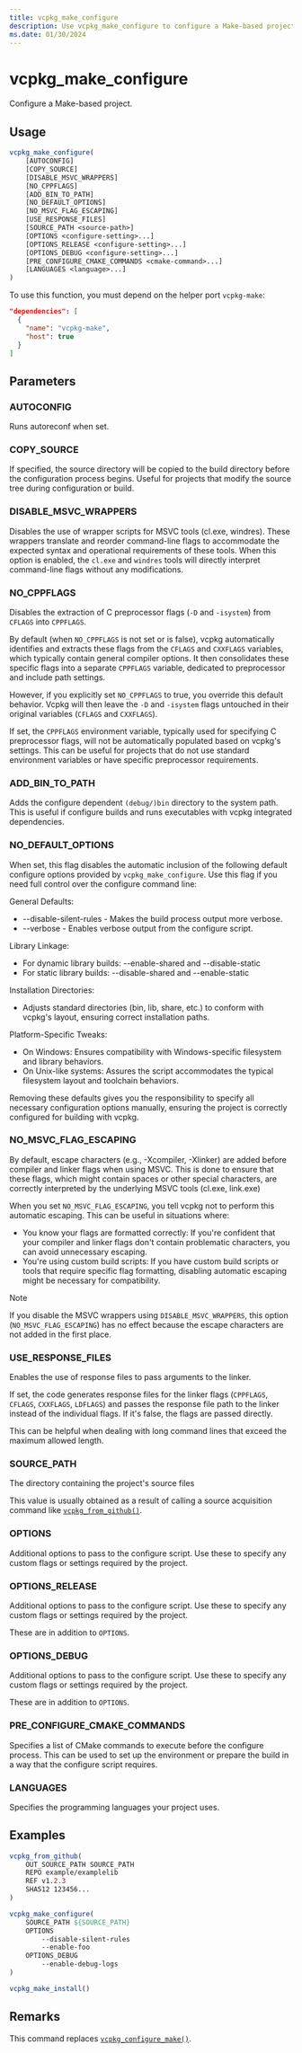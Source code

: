 ```yaml
---
title: vcpkg_make_configure
description: Use vcpkg_make_configure to configure a Make-based project.
ms.date: 01/30/2024
---
```

# vcpkg_make_configure

Configure a Make-based project.

## Usage
        
```cmake
vcpkg_make_configure(
    [AUTOCONFIG]
    [COPY_SOURCE]
    [DISABLE_MSVC_WRAPPERS]
    [NO_CPPFLAGS]
    [ADD_BIN_TO_PATH]
    [NO_DEFAULT_OPTIONS]
    [NO_MSVC_FLAG_ESCAPING]
    [USE_RESPONSE_FILES]
    [SOURCE_PATH <source-path>]
    [OPTIONS <configure-setting>...]
    [OPTIONS_RELEASE <configure-setting>...]
    [OPTIONS_DEBUG <configure-setting>...]
    [PRE_CONFIGURE_CMAKE_COMMANDS <cmake-command>...]
    [LANGUAGES <language>...]
)
```

To use this function, you must depend on the helper port `vcpkg-make`:

```json
"dependencies": [
  {
    "name": "vcpkg-make",
    "host": true
  }
]
```

## Parameters

### AUTOCONFIG

Runs autoreconf when set.

### COPY_SOURCE

If specified, the source directory will be copied to the build directory before the configuration process begins. Useful for projects that modify the source tree during configuration or build.

### DISABLE_MSVC_WRAPPERS

Disables the use of wrapper scripts for MSVC tools (cl.exe, windres).
These wrappers translate and reorder command-line flags to accommodate the expected syntax and operational requirements of these tools. When this option is enabled, the `cl.exe` and `windres` tools will directly interpret command-line flags without any modifications.

### NO_CPPFLAGS

Disables the extraction of C preprocessor flags (`-D` and `-isystem`) from `CFLAGS` into `CPPFLAGS`.

By default (when `NO_CPPFLAGS` is not set or is false), vcpkg automatically identifies and extracts these flags from the `CFLAGS` and `CXXFLAGS` variables, which typically contain general compiler options. It then consolidates these specific flags into a separate `CPPFLAGS` variable, dedicated to preprocessor and include path settings.

However, if you explicitly set `NO_CPPFLAGS` to true, you override this default behavior. Vcpkg will then leave the `-D` and `-isystem` flags untouched in their original variables (`CFLAGS` and `CXXFLAGS`). 

If set, the `CPPFLAGS` environment variable, typically used for specifying C preprocessor flags, will not be automatically populated based on vcpkg's settings. This can be useful for projects that do not use standard environment variables or have specific preprocessor requirements.

### ADD_BIN_TO_PATH

Adds the configure dependent `(debug/)bin` directory to the system path. This is useful if configure builds and runs executables with vcpkg integrated dependencies.

### NO_DEFAULT_OPTIONS

When set, this flag disables the automatic inclusion of the following default configure options provided by `vcpkg_make_configure`. Use this flag if you need full control over the configure command line:

General Defaults:
* --disable-silent-rules - Makes the build process output more verbose.
* --verbose - Enables verbose output from the configure script.

Library Linkage:
* For dynamic library builds: --enable-shared and --disable-static
* For static library builds: --disable-shared and --enable-static

Installation Directories:
* Adjusts standard directories (bin, lib, share, etc.) to conform with vcpkg's layout, ensuring correct installation paths.

Platform-Specific Tweaks:
* On Windows: Ensures compatibility with Windows-specific filesystem and library behaviors.
* On Unix-like systems: Assures the script accommodates the typical filesystem layout and toolchain behaviors.

Removing these defaults gives you the responsibility to specify all necessary configuration options manually, ensuring the project is correctly configured for building with vcpkg.

### NO_MSVC_FLAG_ESCAPING

By default, escape characters (e.g., -Xcompiler, -Xlinker) are added before compiler and linker flags when using MSVC. This is done to ensure that these flags, which might contain spaces or other special characters, are correctly interpreted by the underlying MSVC tools (cl.exe, link.exe)

When you set `NO_MSVC_FLAG_ESCAPING`, you tell vcpkg not to perform this automatic escaping. This can be useful in situations where:

- You know your flags are formatted correctly: If you're confident that your compiler and linker flags don't contain problematic characters, you can avoid unnecessary escaping.
- You're using custom build scripts: If you have custom build scripts or tools that require specific flag formatting, disabling automatic escaping might be necessary for compatibility.

>[!NOTE]
>If you disable the MSVC wrappers using `DISABLE_MSVC_WRAPPERS`, this option (`NO_MSVC_FLAG_ESCAPING`) has no effect because the escape characters are not added in the first place.

### USE_RESPONSE_FILES

Enables the use of response files to pass arguments to the linker.

If set, the code generates response files for the linker flags (`CPPFLAGS`, `CFLAGS`, `CXXFLAGS`, `LDFLAGS`) and passes the response file path to the linker instead of the individual flags. If it's false, the flags are passed directly.

This can be helpful when dealing with long command lines that exceed the maximum allowed length.

### SOURCE_PATH

The directory containing the project's source files

This value is usually obtained as a result of calling a source acquisition command like [`vcpkg_from_github()`](vcpkg_from_github.md).

### OPTIONS

Additional options to pass to the configure script. Use these to specify any custom flags or settings required by the project.

### OPTIONS_RELEASE

Additional options to pass to the configure script. Use these to specify any custom flags or settings required by the project.

These are in addition to `OPTIONS`.

### OPTIONS_DEBUG

Additional options to pass to the configure script. Use these to specify any custom flags or settings required by the project.

These are in addition to `OPTIONS`.

### PRE_CONFIGURE_CMAKE_COMMANDS

Specifies a list of CMake commands to execute before the configure process. This can be used to set up the environment or prepare the build in a way that the configure script requires.

### LANGUAGES

Specifies the programming languages your project uses.

## Examples

```cmake
vcpkg_from_github(
    OUT_SOURCE_PATH SOURCE_PATH
    REPO example/examplelib
    REF v1.2.3
    SHA512 123456...
)

vcpkg_make_configure(
    SOURCE_PATH ${SOURCE_PATH}
    OPTIONS
        --disable-silent-rules
        --enable-foo
    OPTIONS_DEBUG
        --enable-debug-logs
)

vcpkg_make_install()
```

## Remarks

This command replaces [`vcpkg_configure_make()`](vcpkg_configure_make.md).
